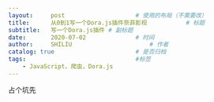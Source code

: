 ```yaml
---
layout:     post                    # 使用的布局（不需要改）
title:      从0到1写一个Dora.js插件奈菲影视           # 标题 
subtitle:   写一个Dora.js插件 # 副标题
date:       2020-07-02              # 时间
author:     SHILIU                      # 作者
catalog: true                       # 是否归档
tags:                               #标签
    - JavaScript，爬虫，Dora.js
---
```


占个坑先